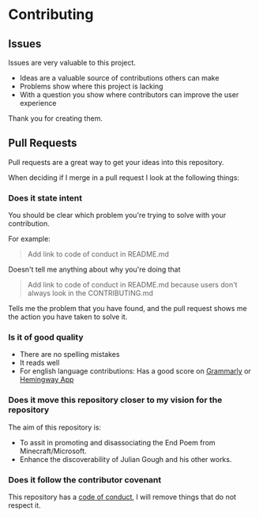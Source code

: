 # Contributing

## Issues

Issues are very valuable to this project.

- Ideas are a valuable source of contributions others can make
- Problems show where this project is lacking
- With a question you show where contributors can improve the user
  experience

Thank you for creating them.

## Pull Requests

Pull requests are a great way to get your ideas into this repository.

When deciding if I merge in a pull request I look at the following
things:

### Does it state intent

You should be clear which problem you're trying to solve with your contribution.

For example:

> Add link to code of conduct in README.md

Doesn't tell me anything about why you're doing that

> Add link to code of conduct in README.md because users don't always
> look in the CONTRIBUTING.md

Tells me the problem that you have found, and the pull request shows me
the action you have taken to solve it.

### Is it of good quality

- There are no spelling mistakes
- It reads well
- For english language contributions: Has a good score on [Grammarly](https://www.grammarly.com) or [Hemingway App](https://www.hemingwayapp.com/)

### Does it move this repository closer to my vision for the repository

The aim of this repository is:

- To assit in promoting and disassociating the End Poem from Minecraft/Microsoft.
- Enhance the discoverability of Julian Gough and his other works.

### Does it follow the contributor covenant

This repository has a [code of conduct](CODE_OF_CONDUCT.md), I will remove things that do not respect it.
